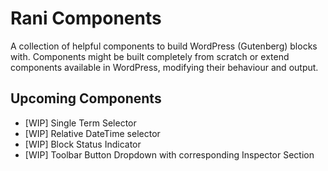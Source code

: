 # Rani Components

A collection of helpful components to build WordPress (Gutenberg) blocks with. Components might be built completely from scratch or extend components available in WordPress, modifying their behaviour and output.

## Upcoming Components

- [WIP] Single Term Selector
- [WIP] Relative DateTime selector
- [WIP] Block Status Indicator
- [WIP] Toolbar Button Dropdown with corresponding Inspector Section
